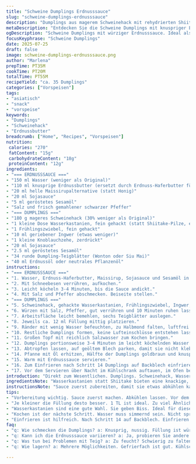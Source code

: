 ```yaml
---
title: "Schweine Dumplings Erdnusssauce"
slug: "schweine-dumplings-erdnusssauce"
description: "Dumplings aus magerem Schweinehack mit rehydrierten Shiitakepilzen und frischem Ingwer. Dazu eine dicke, herzhafte Sauce aus knusprigem Erdnussbutterersatz, Sojasauce, Honig, geröstetem Sesamöl und Wasser. Gedämpft und kurz goldbraun gebraten. Ca. 35 Stück. Variation mit Austernsauce statt Honig. Vorgefertigte Teigblätter zu Dreiecken gefaltet, Luftblasen vermeiden. Kochen in salzigem Wasser. Sauce auf dem Herd eindicken. Abkühlen lassen oder einfrieren. Eingekochte, dickflüssige, nussige Textur mit leichter Süße und salzigem Grundton. Kombiniert feuchte Füllung, kräftige Aromen. Etwas Überraschung durch geröstete Sesamnoten."
metaDescription: "Entdecken Sie die Schweine Dumplings mit knuspriger Erdnusssauce. Ein weiteres asiatisches Rezept für jeden Gourmet."
ogDescription: "Schweine Dumplings mit würziger Erdnusssauce. Ideal als Snack oder Vorspeise. Knusprig und lecker."
focusKeyphrase: "Schweine Dumplings"
date: 2025-07-25
draft: false
image: schweine-dumplings-erdnusssauce.png
author: "Marlena"
prepTime: PT35M
cookTime: PT20M
totalTime: PT55M
recipeYield: "ca. 35 Dumplings"
categories: ["Vorspeisen"]
tags:
- "asiatisch"
- "snack"
- "vorspeise"
keywords:
- "Dumplings"
- "Schweinehack"
- "Erdnussbutter"
breadcrumb: ["Home", "Recipes", "Vorspeisen"]
nutrition: 
 calories: "270"
 fatContent: "15g"
 carbohydrateContent: "18g"
 proteinContent: "12g"
ingredients:
- "=== ERDNUSSSAUCE ==="
- "150 ml Wasser (weniger als Original)"
- "110 ml knusprige Erdnussbutter (ersetzt durch Erdnuss-Haferbutter für mehr Biss)"
- "20 ml helle Maissirupalternative (statt Honig)"
- "20 ml Sojasauce"
- "5 ml geröstetes Sesamöl"
- "Salz und frisch gemahlener schwarzer Pfeffer"
- "=== DUMPLINGS ==="
- "180 g mageres Schweinehack (30% weniger als Original)"
- "1 kleine Dose Wasserkastanien, fein gehackt (statt Shiitake-Pilze, ersetzt um Textur zu verändern)"
- "1 Frühlingszwiebel, fein gehackt"
- "10 ml geriebener Ingwer (etwas weniger)"
- "1 kleine Knoblauchzehe, zerdrückt"
- "20 ml Sojasauce"
- "2.5 ml geröstetes Sesamöl"
- "34 runde Dumpling-Teigblätter (Wonton oder Siu Mai)"
- "40 ml Erdnussöl oder neutrales Pflanzenöl"
instructions:
- "=== ERDNUSSSAUCE ==="
- "1. Wasser, Erdnuss-Haferbutter, Maissirup, Sojasauce und Sesamöl in Topf geben."
- "2. Mit Schneebesen verrühren, aufkochen."
- "3. Leicht köcheln 3-4 Minuten, bis die Sauce andickt."
- "4. Mit Salz und Pfeffer abschmecken. Beiseite stellen."
- "=== DUMPLINGS ==="
- "5. Schweinehack, gehackte Wasserkastanien, Frühlingszwiebel, Ingwer, Knoblauch, Sojasauce und Sesamöl in Schüssel vermischen."
- "6. Würzen mit Salz, Pfeffer, gut verrühren und 10 Minuten ruhen lassen."
- "7. Arbeitsfläche leicht bemehlen, sechs Teigblätter auslegen."
- "8. Jeweils ca. 12 ml Füllung mittig platzieren."
- "9. Ränder mit wenig Wasser befeuchten, zu Halbmond falten, luftfrei festdrücken."
- "10. Restliche Dumplings formen, keine Lufteinschlüsse entstehen lassen."
- "11. Großen Topf mit reichlich Salzwasser zum Kochen bringen."
- "12. Dumplings portionsweise 3-4 Minuten im leicht köchelnden Wasser garen, bis sie al dente sind."
- "13. Abtropfen lassen, auf geöltem Blech parken, damit sie nicht kleben."
- "14. Pfanne mit Öl erhitzen, Hälfte der Dumplings goldbraun und knusprig beidseitig anbraten, dann restliche. "
- "15. Warm mit Erdnusssauce servieren."
- "16. Zum Einfrieren nach Schritt 14 Dumplings auf Backblech einfrieren, dann in Gefrierbeutel umfüllen."
- "17. Vor dem Servieren über Nacht im Kühlschrank auftauen, im Ofen bei 170°C 10 Minuten aufwärmen."
introduction: "Direkt zum Wesentlichen. Dumplings. Schweinehack, Wasser kastanien statt Pilz. Ingwer, Frühlingszwiebel, Knoblauch. Sauce mit grobem Erdnuss-Haferbutter. Weniger Honig, etwas süßer Maissirup. Sesamöl für Rauchigkeit. Falten, drücken, formen. Luft raus. Kochen in Salzwasser, nicht zu heftig. Braten für knusprige Note. Einfrieren möglich. Auftauen sanft. Viel Arbeit, viel Geschmack. Einfach kein Einheitsbrei."
ingredientsNote: "Wasserkastanien statt Shiitake bieten eine knackige, leichte Textur ohne dominanten Pilzgeschmack. Die Erdnuss-Haferbutter bietet denselben nussigen Crunch, ist aber weniger süß und cremig als herkömmliche Erdnussbutter, was der Sauce mehr Biss verleiht. Maissirup bringt milde Süße, alternative zum Honig für vegane Option. Weniger Schweinefleisch sorgt für magere Füllung, der Rest kommt von knackigen Zutaten. Frühlingszwiebel und Ingwer frisch und klein gehackt, damit sie sich gleichmäßig verteilen und die Füllung nicht zu feucht wird. Dünne, runde Dumpling-Teigblätter einfacher zu falten, auch bei Dreieck-Variant. Öl zum Braten kann Erdnuss- oder neutral sein, je nach Vorliebe. Salz sparsam, sonst dominiert der Dip. In Summe viel Fokus auf Textur zwischen weich, knackig und außen knusprig. "
instructionsNote: "Sauce zuerst zubereiten, damit sie etwas abkühlen kann. Beim Dipkochen rühren, damit nichts anbrennt. Dumpling-Füllung vorher mischen und ruhen lassen, damit die Texturen sich verbinden und die Aromaten herauskommen. Teig dünn auslegen auf sauberen Fläche, nicht zu viel Füllung – etwa 1 TL pro Teigblatt, sonst platzt’s beim Kochen. Beim Formen Wasser an die Ränder streichen, fest andrücken, Luft rauspressen – kleine Löcher vermeiden. Kochen im nicht sprudelnden Wasser, nur simmern lassen, sonst reißen. Anschließend in der Pfanne braten für Texturwechsel: goldbraun, leicht knusprig, intensiver Geschmack. Für Portionen einfrieren, frisch bleiben nach Auftauen; im Backofen heizen – keine Mikrowelle, sonst pappt’s. Timing und Vorbereitung essenziell, Geduld. Kein Stress beim Formen. "
tips:
- "Vorbereitung wichtig. Sauce zuerst machen. Abkühlen lassen. Vor dem Servieren erwärmen. Füllung ruhen lassen. Aromen vermischen. Teig leicht bemehlen, damit nichts klebt."
- "Je kleiner die Füllung desto besser. 1 TL ist ideal. Zu viel Ähnlichkeit macht Probleme. Falten muss fest sein. Ränder befeuchten. Pressen Sie gut, sodass keine Luft bleibt."
- "Wasserkastanien sind eine gute Wahl. Sie geben Biss. Ideal für diese Mischung. Pilze könnten matschen. Überprüfen Sie die Konsistenz der Füllung. Zu feucht, wird schwierig zu handhaben."
- "Kochen ist der nächste Schritt. Wasser muss simmernd sein. Nicht sprudelnd. Dumplings 3-4 Minuten garen. Überkochen vermeiden. Abtropfen lassen. Bei Bedarf braten für die knusprige Note."
- "Einfrieren ist hilfreich. Nach Schritt 14 auf Backblech. Einfrieren. Dann in Beutel. Haltbarkeit verlängern. Aufnehmen? Über Nacht im Kühlschrank. Aufwärmen bei 170°C."
faq:
- "q: Wie schmecken die Dumplings? a: Knusprig, nussig. Füllung ist würzig, mit leicht süßlicher Note. Kollision der Texturen sorgt für Interesse."
- "q: Kann ich die Erdnusssauce variieren? a: Ja, probieren Sie andere Zutaten aus. Vielleicht weniger Maissirup, mehr Sojasauce. Wirkung wichtig. Schmeckt dann anders."
- "q: Was tun bei Problemen mit Teig? a: Zu feucht? Schwierig zu falten? Mehr Mehl verwenden. Zu trocken? Wasser anrühren bei den Rändern."
- "q: Wie lagern? a: Mehrere Möglichkeiten. Gefrierfach ist gut. Kühlschrank auch. Einfrieren für schnelle Snacks. Einfach aufwärmen, nicht in Mikrowelle."

---
```

